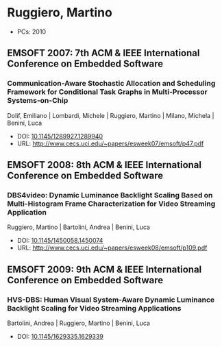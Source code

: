 # Ruggiero, Martino

* PCs: 2010

## EMSOFT 2007: 7th ACM & IEEE International Conference on Embedded Software

### Communication-Aware Stochastic Allocation and Scheduling Framework for Conditional Task Graphs in Multi-Processor Systems-on-Chip
Dolif, Emiliano | Lombardi, Michele | Ruggiero, Martino | Milano, Michela | Benini, Luca
* DOI: [10.1145/1289927.1289940](https://doi.org/10.1145/1289927.1289940)
* URL: <http://www.cecs.uci.edu/~papers/esweek07/emsoft/p47.pdf>

## EMSOFT 2008: 8th ACM & IEEE International Conference on Embedded Software

### DBS4video: Dynamic Luminance Backlight Scaling Based on Multi-Histogram Frame Characterization for Video Streaming Application
Ruggiero, Martino | Bartolini, Andrea | Benini, Luca
* DOI: [10.1145/1450058.1450074](https://doi.org/10.1145/1450058.1450074)
* URL: <http://www.cecs.uci.edu/~papers/esweek08/emsoft/p109.pdf>

## EMSOFT 2009: 9th ACM & IEEE International Conference on Embedded Software

### HVS-DBS: Human Visual System-Aware Dynamic Luminance Backlight Scaling for Video Streaming Applications
Bartolini, Andrea | Ruggiero, Martino | Benini, Luca
* DOI: [10.1145/1629335.1629339](https://doi.org/10.1145/1629335.1629339)

